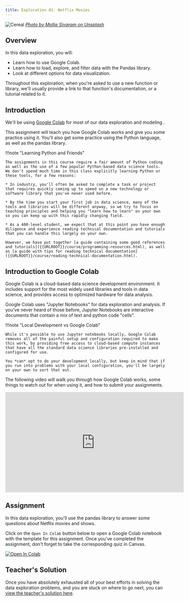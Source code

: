 ```yaml
---
title: Exploration 01: Netflix Movies
---
```


![Cereal]({{URLROOT}}/shared/img/netflix.jpg)
*[Photo by Mollie Sivaram on Unsplash](https://unsplash.com/photos/yubCnXAA3H8)*

## Overview

In this data exploration, you will:

* Learn how to use Google Colab.
* Learn how to load, explore, and filter data with the Pandas library.
* Look at different options for data visualization.

Throughout this exploration, when you're asked to use a new function or library, we'll usually provide a link to that function's documentation, or a tutorial related to it.

## Introduction

We'll be using [Google Colab](http://colab.research.google.com) for most of our data exploration and modeling .

This assignment will teach you how Google Colab works and give you some practice using it. You'll also get some practice using the Python language, as well as the pandas library.

!!!note "Learning Python and Friends"

	The assignments in this course require a fair amount of Python coding as well as the use of a few popular Python-based data science tools. We don't spend much time in this class explicitly learning Python or these tools, for a few reasons:

	* In industry, you'll often be asked to complete a task or project that requires quickly coming up to speed on a new technology or software library that you've never used before.

	* By the time you start your first job in data science, many of the tools and libraries will be different anyway, so we try to focus on teaching principles and helping you "learn how to learn" on your own so you can keep up with this rapidly changing field.

	* As a 400-level student, we expect that at this point you have enough diligence and experience reading technical documentation and tutorials that you can handle this largely on your own.

	However, we have put together [a guide containing some good references and tutorials]({{URLROOT}}/course/programming-resources.html), as well as [a guide with tips for reading technical documentation]({{URLROOT}}/course/reading-technical-documentation.html).

## Introduction to Google Colab

Google Colab is a cloud-based data science development environment. It includes support for the most widely used libraries and tools in data science, and provides access to optimized hardware for data analysis.

Google Colab uses "Jupyter Notebooks" for data exploration and analysis. If you've never heard of those before, Jupyter Notebooks are interactive documents that contain a mix of text and python code "cells".

!!!note "Local Development vs Google Colab"

	While it's possible to use Jupyter notebooks locally, Google Colab removes all of the painful setup and configuration required to make this work, by providing free access to cloud-based compute instances that have all the standard data science libraries pre-installed and configured for use.

	You *can* opt to do your development locally, but keep in mind that if you run into problems with your local configuration, you'll be largely on your own to sort that out.

The following video will walk you through how Google Colab works, some things to watch out for when using it, and how to submit your assignments.

<iframe width="560" height="315" src="https://www.youtube.com/embed/PJzijKS7sOo" frameborder="0" allow="accelerometer; autoplay; clipboard-write; encrypted-media; gyroscope; picture-in-picture" allowfullscreen></iframe>	

## Assignment

In this data exploration, you'll use the pandas library to answer some questions about Netflix movies and shows.

Click on the `Open In Colab` button below to open a Google Colab notebook with the template for this assignment. Once you've completed the assignment, don't forget to take the corresponding quiz in Canvas.

[![Open In Colab](https://colab.research.google.com/assets/colab-badge.svg)](https://colab.research.google.com/github/byui-cse/cse450-course/blob/master/notebooks/Exploration_01.ipynb)

## Teacher's Solution

Once you have absolutely exhausted all of your best efforts in solving the data exploration problems, and you are stuck on where to go next, you can [view the teacher's solution here](https://colab.research.google.com/github/byui-cse/cse450-course/blob/master/notebooks/Exploration_01_Solved.ipynb).



